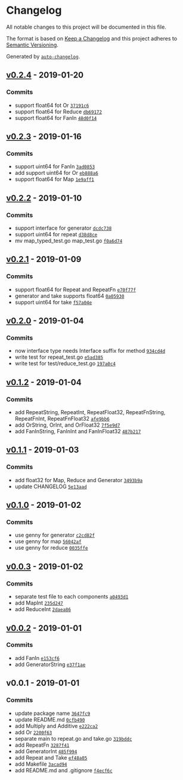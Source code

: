 # Changelog

All notable changes to this project will be documented in this file.

The format is based on [Keep a Changelog](http://keepachangelog.com/en/1.0.0/)
and this project adheres to [Semantic Versioning](http://semver.org/spec/v2.0.0.html).

Generated by [`auto-changelog`](https://github.com/CookPete/auto-changelog).

## [v0.2.4](https://github.com/kenju/go-pipeline/compare/v0.2.3...v0.2.4) - 2019-01-20

### Commits

- support float64 fot Or [`37191c6`](https://github.com/kenju/go-pipeline/commit/37191c6c830bbfbdd777b1a8dacfbb11fbfd8f6a)
- support float64 for Reduce [`db69172`](https://github.com/kenju/go-pipeline/commit/db691725e75982d40f603aa1309ff0fef996f5db)
- support float64 for FanIn [`48d0f14`](https://github.com/kenju/go-pipeline/commit/48d0f146976dec4ec28c1032231c281ce8ded6fb)

## [v0.2.3](https://github.com/kenju/go-pipeline/compare/v0.2.2...v0.2.3) - 2019-01-16

### Commits

- support uint64 for FanIn [`3ad0853`](https://github.com/kenju/go-pipeline/commit/3ad0853f8c6773d09b45306739f49037a16cd55d)
- add support uint64 for Or [`eb888a6`](https://github.com/kenju/go-pipeline/commit/eb888a6f6844458f120378052723b8f054acd10c)
- support float64 for Map [`1e9aff1`](https://github.com/kenju/go-pipeline/commit/1e9aff16f3a14ffbbe125b0f0f5c6d0d7d9c6bf2)

## [v0.2.2](https://github.com/kenju/go-pipeline/compare/v0.2.1...v0.2.2) - 2019-01-10

### Commits

- support interface for generator [`dcdc738`](https://github.com/kenju/go-pipeline/commit/dcdc738c6e407e9efbbd5f05abbe509ee57eaebe)
- support uint64 for repeat [`d38d8ce`](https://github.com/kenju/go-pipeline/commit/d38d8ce66b3799ced90bc4045aefa3ec800f0c46)
- mv map_typed_test.go map_test.go [`f0a6d74`](https://github.com/kenju/go-pipeline/commit/f0a6d7485d508b312f5ae7b55ee732f9e7b589f2)

## [v0.2.1](https://github.com/kenju/go-pipeline/compare/v0.2.0...v0.2.1) - 2019-01-09

### Commits

- support float64 for Repeat and RepeatFn [`e70f77f`](https://github.com/kenju/go-pipeline/commit/e70f77f377ed1dba2a820644d99e51386359c662)
- generator and take supports float64 [`0a05930`](https://github.com/kenju/go-pipeline/commit/0a05930f4ce58bae21a644b71cc0a2d4d2cb405b)
- support uint64 for take [`f57a04e`](https://github.com/kenju/go-pipeline/commit/f57a04eb919189846c1b7577b98329b84b755ec2)

## [v0.2.0](https://github.com/kenju/go-pipeline/compare/v0.1.2...v0.2.0) - 2019-01-04

### Commits

- now interface type needs Interface suffix for method [`934cd4d`](https://github.com/kenju/go-pipeline/commit/934cd4dec8794e641654a36e1900b40881feae83)
- write test for repeat_test.go [`e5ad385`](https://github.com/kenju/go-pipeline/commit/e5ad3851a577368c0eca2e4cc4164beab0bfe022)
- write test for test/reduce_test.go [`197a0c4`](https://github.com/kenju/go-pipeline/commit/197a0c46605759ce18c49eed9887d9ac0210d74c)

## [v0.1.2](https://github.com/kenju/go-pipeline/compare/v0.1.1...v0.1.2) - 2019-01-04

### Commits

- add RepeatString, RepeatInt, RepeatFloat32, RepeatFnString, RepeatFnInt, RepeatFnFloat32 [`afe9bb6`](https://github.com/kenju/go-pipeline/commit/afe9bb6ea93388355ab4780a3eece2cc4d2c94f7)
- add OrString, OrInt, and OrFloat32 [`7f5e9d7`](https://github.com/kenju/go-pipeline/commit/7f5e9d7f01c4dcca44172145c381210b8712e3bd)
- add FanInString, FanInInt and FanInFloat32 [`487b217`](https://github.com/kenju/go-pipeline/commit/487b217a858c537617fcdbf2b402e06c5343d34f)

## [v0.1.1](https://github.com/kenju/go-pipeline/compare/v0.1.0...v0.1.1) - 2019-01-03

### Commits

- add float32 for Map, Reduce and Generator [`3493b9a`](https://github.com/kenju/go-pipeline/commit/3493b9a75c04a1c82017e107029f9c0e06cf2f8f)
- update CHANGELOG [`5e13aad`](https://github.com/kenju/go-pipeline/commit/5e13aad18e8a8cfb42c6654c6ed8fa3d83317f77)

## [v0.1.0](https://github.com/kenju/go-pipeline/compare/v0.0.3...v0.1.0) - 2019-01-02

### Commits

- use genny for generator [`c2cd82f`](https://github.com/kenju/go-pipeline/commit/c2cd82f2d4c36b979c0593a2a9f2c9a5c1285623)
- use genny for map [`56042af`](https://github.com/kenju/go-pipeline/commit/56042af62d2a200a7de6bc7160bffcd539105a21)
- use genny for reduce [`0035ffe`](https://github.com/kenju/go-pipeline/commit/0035ffe21953beaa3edc310cf71024e0b1a021c5)

## [v0.0.3](https://github.com/kenju/go-pipeline/compare/v0.0.2...v0.0.3) - 2019-01-02

### Commits

- separate test file to each components [`a0493d1`](https://github.com/kenju/go-pipeline/commit/a0493d18e579d7aacc4ff382ad5b350af417a80f)
- add MapInt [`235d247`](https://github.com/kenju/go-pipeline/commit/235d247e8e2473914ff55e5084df049f1354c7c3)
- add ReduceInt [`2daea86`](https://github.com/kenju/go-pipeline/commit/2daea8679baf93b70fc66deafb291d1ffa585138)

## [v0.0.2](https://github.com/kenju/go-pipeline/compare/v0.0.1...v0.0.2) - 2019-01-01

### Commits

- add FanIn [`e153cf6`](https://github.com/kenju/go-pipeline/commit/e153cf6afcec08d7baee8b4055f801d446d81b63)
- add GeneratorString [`e37f1ae`](https://github.com/kenju/go-pipeline/commit/e37f1aef15091cc258169cba75ff739d3c81c14d)

## v0.0.1 - 2019-01-01

### Commits

- update package name [`3647fc9`](https://github.com/kenju/go-pipeline/commit/3647fc92b3faa33b65caa958d06d22715a266880)
- update README.md [`0cfb490`](https://github.com/kenju/go-pipeline/commit/0cfb490cd1dc5b228370757b1c32e102e7bd1cdc)
- add Multiply and Additive [`e222ca2`](https://github.com/kenju/go-pipeline/commit/e222ca27ad871bb15c06982bf7c1c774b3690424)
- add Or [`2200f63`](https://github.com/kenju/go-pipeline/commit/2200f639fdd870ad076380b643b467906dc0fb32)
- separate main to repeat.go and take.go [`319bddc`](https://github.com/kenju/go-pipeline/commit/319bddc1f13656c061e39019c3d2028ffcc84399)
- add RepeatFn [`3287f41`](https://github.com/kenju/go-pipeline/commit/3287f413428f30e0a8086ab325e5c3133733996b)
- add GeneratorInt [`485f994`](https://github.com/kenju/go-pipeline/commit/485f994665f238310ac4cfdff860aee02b6ae031)
- add Repeat and Take [`ef48a05`](https://github.com/kenju/go-pipeline/commit/ef48a05ddaaf58a8ff2df8a43c38fcae9ed1c6f2)
- add Makefile [`3acad94`](https://github.com/kenju/go-pipeline/commit/3acad948c190bd806c1a340c51921c2c358e059d)
- add README.md and .gitignore [`f4ecf6c`](https://github.com/kenju/go-pipeline/commit/f4ecf6c7fa4c10e0c97a6a6c3034d15b6d0ebec8)
